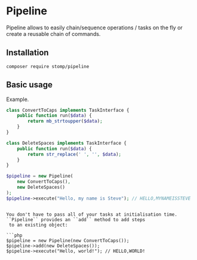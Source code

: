 # Pipeline

Pipeline allows to easily chain/sequence operations / tasks on the fly or create a reusable chain of commands.

## Installation

```
composer require stomp/pipeline
```

## Basic usage

Example.

```php
class ConvertToCaps implements TaskInterface {
    public function run($data) {
        return mb_strtoupper($data);
    }
}

class DeleteSpaces implements TaskInterface {
    public function run($data) {
        return str_replace(' ', '', $data);
    }
}

$pipeline = new Pipeline(
    new ConvertToCaps(),
    new DeleteSpaces()
);
$pipeline->execute("Hello, my name is Steve"); // HELLO,MYNAMEISSTEVE
```


```

You don't have to pass all of your tasks at initialisation time. ``Pipeline`` provides an ``add`` method to add steps
 to an existing object:

```php
$pipeline = new Pipeline(new ConvertToCaps());
$pipeline->add(new DeleteSpaces());
$pipeline->execute("Hello, world!"); // HELLO,WORLD!
```

